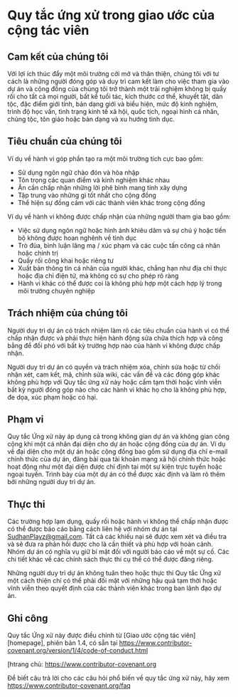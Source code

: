 # Quy tắc ứng xử trong giao ước của cộng tác viên

## Cam kết của chúng tôi

Với lợi ích thúc đẩy một môi trường cởi mở và thân thiện, chúng tôi với tư cách là những người đóng góp và duy trì cam kết làm cho việc tham gia vào dự án và cộng đồng của chúng tôi trở thành một trải nghiệm không bị quấy rối cho tất cả mọi người, bất kể tuổi tác, kích thước cơ thể, khuyết tật, dân tộc, đặc điểm giới tính, bản dạng giới và biểu hiện, mức độ kinh nghiệm, trình độ học vấn, tình trạng kinh tế xã hội, quốc tịch, ngoại hình cá nhân, chủng tộc, tôn giáo hoặc bản dạng và xu hướng tình dục.

## Tiêu chuẩn của chúng tôi


Ví dụ về hành vi góp phần tạo ra một môi trường tích cực bao gồm:

- Sử dụng ngôn ngữ chào đón và hòa nhập
- Tôn trọng các quan điểm và kinh nghiệm khác nhau
- Ân cần chấp nhận những lời phê bình mang tính xây dựng
- Tập trung vào những gì tốt nhất cho cộng đồng
- Thể hiện sự đồng cảm với các thành viên khác trong cộng đồng


Ví dụ về hành vi không được chấp nhận của những người tham gia bao gồm:

- Việc sử dụng ngôn ngữ hoặc hình ảnh khiêu dâm và sự chú ý hoặc tiến bộ không được hoan nghênh về tình dục
- Trò đùa, bình luận lăng mạ / xúc phạm và các cuộc tấn công cá nhân hoặc chính trị
- Quấy rối công khai hoặc riêng tư
- Xuất bản thông tin cá nhân của người khác, chẳng hạn như địa chỉ thực hoặc địa chỉ điện tử, mà không có sự cho phép rõ ràng
- Hành vi khác có thể được coi là không phù hợp một cách hợp lý trong môi trường chuyên nghiệp

## Trách nhiệm của chúng tôi

Người duy trì dự án có trách nhiệm làm rõ các tiêu chuẩn của hành vi có thể chấp nhận được và phải thực hiện hành động sửa chữa thích hợp và công bằng để đối phó với bất kỳ trường hợp nào của hành vi không được chấp nhận.

Người duy trì dự án có quyền và trách nhiệm xóa, chỉnh sửa hoặc từ chối nhận xét, cam kết, mã, chỉnh sửa wiki, các vấn đề và các đóng góp khác không phù hợp với Quy tắc ứng xử này hoặc cấm tạm thời hoặc vĩnh viễn bất kỳ người đóng góp nào cho các hành vi khác họ cho là không phù hợp, đe dọa, xúc phạm hoặc có hại.

## Phạm vi

Quy tắc Ứng xử này áp dụng cả trong không gian dự án và không gian công cộng khi một cá nhân đại diện cho dự án hoặc cộng đồng của dự án. Ví dụ về đại diện cho một dự án hoặc cộng đồng bao gồm sử dụng địa chỉ e-mail chính thức của dự án, đăng bài qua tài khoản mạng xã hội chính thức hoặc hoạt động như một đại diện được chỉ định tại một sự kiện trực tuyến hoặc ngoại tuyến. Trình bày của một dự án có thể được xác định và làm rõ thêm bởi những người duy trì dự án.

## Thực thi

Các trường hợp lạm dụng, quấy rối hoặc hành vi không thể chấp nhận được có thể được báo cáo bằng cách liên hệ với nhóm dự án tại SudhanPlayz@gmail.com. Tất cả các khiếu nại sẽ được xem xét và điều tra và sẽ đưa ra phản hồi được cho là cần thiết và phù hợp với hoàn cảnh. Nhóm dự án có nghĩa vụ giữ bí mật đối với người báo cáo về một sự cố. Các chi tiết khác về các chính sách thực thi cụ thể có thể được đăng riêng.

Những người duy trì dự án không tuân theo hoặc thực thi Quy tắc Ứng xử một cách thiện chí có thể phải đối mặt với những hậu quả tạm thời hoặc vĩnh viễn theo quyết định của các thành viên khác trong ban lãnh đạo dự án.

## Ghi công

Quy tắc Ứng xử này được điều chỉnh từ [Giao ước cộng tác viên][homepage], phiên bản  1.4,
có sẵn tại https://www.contributor-covenant.org/version/1/4/code-of-conduct.html

[htrang chủ: https://www.contributor-covenant.org

Để biết câu trả lời cho các câu hỏi phổ biến về quy tắc ứng xử này, hãy xem
https://www.contributor-covenant.org/faq
